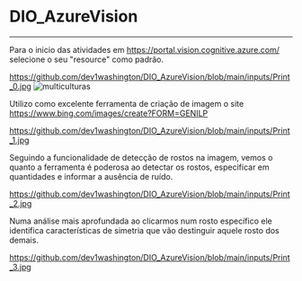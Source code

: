# DIO_AzureVision
___________________________________

Para o inicio das atividades em https://portal.vision.cognitive.azure.com/ selecione o seu "resource" como padrão.

https://github.com/dev1washington/DIO_AzureVision/blob/main/inputs/Print_0.jpg
![multiculturas](https://github.com/dev1washington/DIO_AzureVision/assets/12636350/a8d524d8-6afa-4404-99a2-a45b993d06b0)

Utilizo como excelente ferramenta de criação de imagem o site https://www.bing.com/images/create?FORM=GENILP

https://github.com/dev1washington/DIO_AzureVision/blob/main/inputs/Print_1.jpg

Seguindo a funcionalidade de detecção de rostos na imagem, vemos o quanto a ferramenta é poderosa ao detectar os rostos, especificar em quantidades e informar a ausência de ruído.

https://github.com/dev1washington/DIO_AzureVision/blob/main/inputs/Print_2.jpg


Numa análise mais aprofundada ao clicarmos num rosto específico ele identifica características de simetria que vão destinguir aquele rosto dos demais.

https://github.com/dev1washington/DIO_AzureVision/blob/main/inputs/Print_3.jpg
